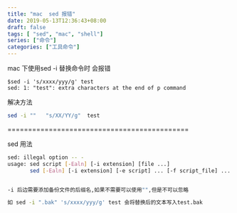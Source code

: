 ```yaml
---
title: "mac  sed 报错"
date: 2019-05-13T12:36:43+08:00
draft: false
tags: [ "sed", "mac", "shell"]
series: ["命令"]
categories: ["工具命令"]
---
```


mac 下使用sed -i 替换命令时 会报错
```shell
$sed -i 's/xxxx/yyy/g' test
sed: 1: "test": extra characters at the end of p command
```

解决方法
```bash
sed -i ""   "s/XX/YY/g"  test
```

============================================


sed 用法
```bash
sed: illegal option -- -
usage: sed script [-Ealn] [-i extension] [file ...]
       sed [-Ealn] [-i extension] [-e script] ... [-f script_file] ... [file ...]


-i 后边需要添加备份文件的后缀名,如果不需要可以使用"",但是不可以忽略

如 sed -i ".bak" 's/xxxx/yyy/g' test 会将替换后的文本写入test.bak
```




